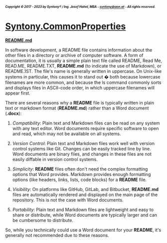 ﻿##### <sub><sub>Copyright &copy; 2017 - 2023 by Syntony&reg; / Ing. Josef Hahnl, MBA - syntony@aon.at - All rights reserved.</sub></sub>
# [Syntony.CommonProperties](./../README.md)

<a name="readme"/>[**README.md**](https://docs.github.com/en/repositories/managing-your-repositorys-settings-and-features/customizing-your-repository/about-readmes)

In software development, a README file contains information about the other files in a directory or archive of computer software. 
A form of documentation, it is usually a simple plain text file called README, Read Me, READ.ME, README.TXT, **README.md** (to indicate the use of Markdown), or README.1ST.
The file's name is generally written in uppercase. On Unix-like systems in particular, this causes it to stand out � both because lowercase filenames are more common,
and because the ls command commonly sorts and displays files in ASCII-code order, in which uppercase filenames will appear first.

There are several reasons why a **README** file is typically written in plain text or markdown format (**README.md**) rather than a Word document (**.docx**):

1. *Compatibility*: Plain text and Markdown files can be read on any system with any text editor. Word documents require specific software to open and read, which may not be available on all systems.

2. *Version Control*: Plain text and Markdown files work well with version control systems like Git. Changes can be easily tracked line by line. Word documents are binary files, and changes in these files are not easily diffable in version control systems.

3. *Simplicity*: **README** files often don't need the complex formatting options that Word provides. Markdown provides enough formatting options (like headers, links, lists, code blocks) for a **README** file.

4. *Visibility*: On platforms like GitHub, GitLab, and Bitbucket, **README.md** files are automatically rendered and displayed on the main page of the repository. This is not the case with Word documents.

5. *Portability*: Plain text and Markdown files are lightweight and easy to share or distribute, while Word documents are typically larger and can be cumbersome to distribute.

So, while you technically could use a Word document for your **README**, it's generally not recommended due to these reasons.
